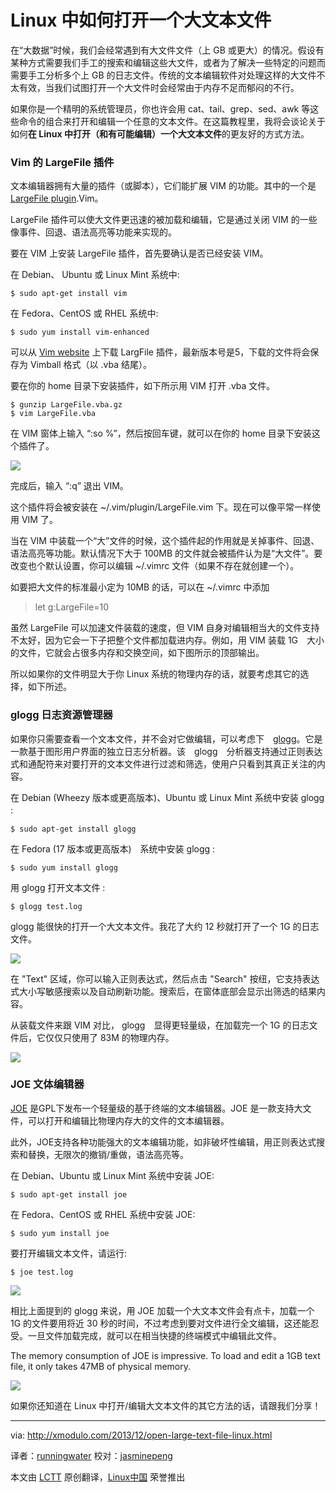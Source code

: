 Linux 中如何打开一个大文本文件
================================================================================
在“大数据”时候，我们会经常遇到有大文件文件（上 GB 或更大）的情况。假设有某种方式需要我们手工的搜索和编辑这些大文件，或者为了解决一些特定的问题而需要手工分析多个上 GB 的日志文件。传统的文本编辑软件对处理这样的大文件不太有效，当我们试图打开一个大文件时会经常由于内存不足而郁闷的不行。

如果你是一个精明的系统管理员，你也许会用 cat、tail、grep、sed、awk 等这些命令的组合来打开和编辑一个任意的文本文件。在这篇教程里，我将会谈论关于如何**在 Linux 中打开（和有可能编辑）一个大文本文件**的更友好的方式方法。

### Vim 的 LargeFile 插件 ###

文本编辑器拥有大量的插件（或脚本），它们能扩展 VIM 的功能。其中的一个是 [LargeFile plugin][1].Vim。

LargeFile 插件可以使大文件更迅速的被加载和编辑，它是通过关闭 VIM 的一些像事件、回退、语法高亮等功能来实现的。

要在 VIM 上安装 LargeFile 插件，首先要确认是否已经安装 VIM。

在 Debian、 Ubuntu 或 Linux Mint 系统中:

    $ sudo apt-get install vim 

在 Fedora、CentOS 或 RHEL 系统中:

    $ sudo yum install vim-enhanced 

可以从 [Vim website][2] 上下载 LargFile 插件，最新版本号是5，下载的文件将会保存为 Vimball 格式（以 .vba 结尾）。

要在你的 home 目录下安装插件，如下所示用 VIM 打开 .vba 文件。

    $ gunzip LargeFile.vba.gz
    $ vim LargeFile.vba 

在 VIM 窗体上输入 “:so %”，然后按回车键，就可以在你的 home 目录下安装这个插件了。

[![](http://farm3.staticflickr.com/2805/11313669824_335e73ebb8_z.jpg)][3]

完成后，输入 “:q” 退出 VIM。

这个插件将会被安装在 ~/.vim/plugin/LargeFile.vim 下。现在可以像平常一样使用 VIM 了。

当在 VIM 中装载一个“大”文件的时候，这个插件起的作用就是关掉事件、回退、语法高亮等功能。默认情况下大于 100MB 的文件就会被插件认为是“大文件”。要改变也个默认设置，你可以编辑 ~/.vimrc 文件（如果不存在就创建一个）。

如要把大文件的标准最小定为 10MB 的话，可以在 ~/.vimrc 中添加

> let g:LargeFile=10

虽然 LargeFile 可以加速文件装载的速度，但 VIM 自身对编辑相当大的文件支持不太好，因为它会一下子把整个文件都加载进内存。例如，用 VIM 装载 1G　大小的文件，它就会占很多内存和交换空间，如下图所示的顶部输出。

所以如果你的文件明显大于你 Linux 系统的物理内存的话，就要考虑其它的选择，如下所述。

### glogg 日志资源管理器 ###

如果你只需要查看一个文本文件，并不会对它做编辑，可以考虑下　[glogg][4]。它是一款基于图形用户界面的独立日志分析器。该　glogg　分析器支持通过正则表达式和通配符来对要打开的文本文件进行过滤和筛选，使用户只看到其真正关注的内容。

在 Debian (Wheezy 版本或更高版本)、Ubuntu 或 Linux Mint 系统中安装 glogg :　

    $ sudo apt-get install glogg 

在 Fedora (17 版本或更高版本)　系统中安装 glogg :

    $ sudo yum install glogg 

用 glogg 打开文本文件 :

    $ glogg test.log 

glogg 能很快的打开一个大文本文件。我花了大约 12 秒就打开了一个 1G 的日志文件。

[![](http://farm8.staticflickr.com/7354/11313640286_4ebee2b959_z.jpg)][5]

在 "Text" 区域，你可以输入正则表达式，然后点击 "Search" 按纽，它支持表达式大小写敏感搜索以及自动刷新功能。搜索后，在窗体底部会显示出筛选的结果内容。

从装载文件来跟 VIM 对比， glogg　显得更轻量级，在加载完一个 1G 的日志文件后，它仅仅只使用了 83M 的物理内存。

[![](http://farm3.staticflickr.com/2851/11313594455_d57c700c4b_z.jpg)][6]

### JOE 文体编辑器 ###

[JOE][7] 是GPL下发布一个轻量级的基于终端的文本编辑器。JOE 是一款支持大文件，可以打开和编辑比物理内存大的文件的文本编辑器。

此外，JOE支持各种功能强大的文本编辑功能，如非破坏性编辑，用正则表达式搜索和替换，无限次的撤销/重做，语法高亮等。

在 Debian、Ubuntu 或 Linux Mint 系统中安装 JOE:

    $ sudo apt-get install joe 

在 Fedora、CentOS 或 RHEL 系统中安装 JOE:

    $ sudo yum install joe 

要打开编辑文本文件，请运行:

    $ joe test.log 

[![](http://farm4.staticflickr.com/3684/11317402126_406058bf78_z.jpg)][8]

相比上面提到的 glogg 来说，用 JOE 加载一个大文本文件会有点卡，加载一个 1G 的文件要用将近 30 秒的时间，不过考虑到要对文件进行全文编辑，这还能忍受。一旦文件加载完成，就可以在相当快捷的终端模式中编辑此文件。

The memory consumption of JOE is impressive. To load and edit a 1GB text file, it only takes 47MB of physical memory.

[![](http://farm4.staticflickr.com/3728/11317483233_2017b5878b_z.jpg)][9]

如果你还知道在 Linux 中打开/编辑大文本文件的其它方法的话，请跟我们分享！

--------------------------------------------------------------------------------

via: http://xmodulo.com/2013/12/open-large-text-file-linux.html

译者：[runningwater](https://github.com/runningwater) 校对：[jasminepeng](https://github.com/jasminepeng)

本文由 [LCTT](https://github.com/LCTT/TranslateProject) 原创翻译，[Linux中国](http://linux.cn/) 荣誉推出

[1]:http://www.vim.org/scripts/script.php?script_id=1506
[2]:http://www.vim.org/scripts/script.php?script_id=1506
[3]:http://www.flickr.com/photos/xmodulo/11313669824/
[4]:http://glogg.bonnefon.org/
[5]:http://www.flickr.com/photos/xmodulo/11313640286/
[6]:http://www.flickr.com/photos/xmodulo/11313594455/
[7]:http://joe-editor.sourceforge.net/
[8]:http://www.flickr.com/photos/xmodulo/11317402126/
[9]:http://www.flickr.com/photos/xmodulo/11317483233/
